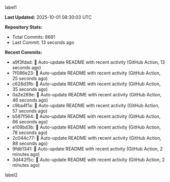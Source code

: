 
label1 
<!-- ACTIVITY_START -->
**Last Updated:** 2025-10-01 08:30:03 UTC

**Repository Stats:**
- Total Commits: 8681
- Last Commit: 13 seconds ago

**Recent Commits:**
- a9f3fdad: 🤖 Auto-update README with recent activity (GitHub Action, 13 seconds ago)
- 7f086e23: 🤖 Auto-update README with recent activity (GitHub Action, 25 seconds ago)
- c628d3fb: 🤖 Auto-update README with recent activity (GitHub Action, 35 seconds ago)
- 0a2e269e: 🤖 Auto-update README with recent activity (GitHub Action, 46 seconds ago)
- c9ba4f1a: 🤖 Auto-update README with recent activity (GitHub Action, 57 seconds ago)
- b587f564: 🤖 Auto-update README with recent activity (GitHub Action, 66 seconds ago)
- e109bd3b: 🤖 Auto-update README with recent activity (GitHub Action, 78 seconds ago)
- 2c044c77: 🤖 Auto-update README with recent activity (GitHub Action, 88 seconds ago)
- 9fdb1341: 🤖 Auto-update README with recent activity (GitHub Action, 2 minutes ago)
- 3d442f5c: 🤖 Auto-update README with recent activity (GitHub Action, 2 minutes ago)
<!-- ACTIVITY_END -->

label2
